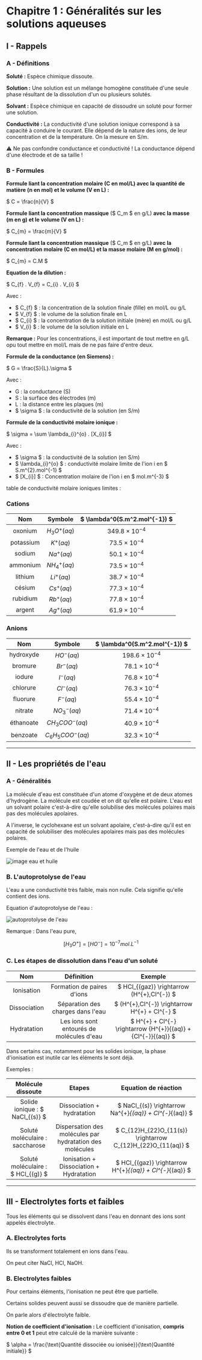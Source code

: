 # Chapitre 1 : Généralités sur les solutions aqueuses

## I - Rappels

### A - Définitions

**Soluté :** Espèce chimique dissoute. 

**Solution :** Une solution est un mélange homogène constituée d'une seule phase résultant de la dissolution d'un ou plusieurs solutés. 

**Solvant :** Espèce chimique en capacité de dissoudre un soluté pour former une solution. 

**Conductivité :** La conductivité d'une solution ionique correspond à sa capacité à conduire le courant. Elle dépend de la nature des ions, de leur concentration et de la température. On la mesure en S/m. 

:warning: Ne pas confondre conductance et conductivité ! La conductance dépend d'une électrode et de sa taille !

### B - Formules

**Formule liant la concentration molaire (C en mol/L) avec la quantité de matière (n en mol) et le volume (V en L) :**

$ C = \frac{n}{V} $

**Formule liant la concentration massique** ($ C_m $ en g/L) **avec la masse (m en g) et le volume (V en L) :**

$ C_{m} = \frac{m}{V} $

**Formule liant la concentration massique** ($ C_m $ en g/L) **avec la concentration molaire (C en mol/L) et la masse molaire (M en g/mol) :**

$ C_{m} = C.M $

**Equation de la dilution :**

$ C_{f} . V_{f} = C_{i} . V_{i} $

Avec : 

- $ C_{f} $ : la concentration de la solution finale (fille) en mol/L ou g/L
- $ V_{f} $ : le volume de la solution finale en L
- $ C_{i} $ : la concentration de la solution initiale (mère) en mol/L ou g/L
- $ V_{i} $ : le volume de la solution initiale en L

**Remarque :** Pour les concentrations, il est important de tout mettre en g/L opu tout mettre en mol/L mais de ne pas faire d'entre deux. 

**Formule de la conductance (en Siemens) :** 

$ G = \frac{S}{L}.\sigma $

Avec : 

- G : la conductance (S)
- S : la surface des électrodes (m)
- L : la distance entre les plaques (m)
- $ \sigma $ : la conductivité de la solution (en S/m)

**Formule de la conductivité molaire ionique :**

$ \sigma = \sum \lambda_{i}^{o} . [X_{i}] $

Avec : 

- $ \sigma $ : la conductivité de la solution (en S/m)
- $ \lambda_{i}^{o} $ : conductivité molaire limite de l'ion i en $ S.m^{2}.mol^{-1} $
- $ [X_{i}] $ : Concentration molaire de l'ion i en $ mol.m^{-3} $


table de conductivité molaire ioniques limites : 

### **Cations**

| Nom       | Symbole      | $ \lambda^0(S.m^2.mol^{-1}) $ |
| :-------: | :----------: | :---------------------------: |
| oxonium   | $H_3O^+(aq)$ | $349.8×10^{-4}$               |
| potassium | $K^+(aq)$    | $73.5×10^{-4}$                |
| sodium    | $Na^+(aq)$   | $50.1×10^{-4}$                |
| ammonium  | $NH_4^+(aq)$ | $73.5×10^{-4}$                |
| lithium   | $Li^+(aq)$   | $38.7×10^{-4}$                |
| césium    | $Cs^+(aq)$   | $77.3×10^{-4}$                |
| rubidium  | $Rb^+(aq)$   | $77.8×10^{-4}$                |
| argent    | $Ag^+(aq)$   | $61.9×10^{-4}$                |

### **Anions**

| Nom       | Symbole      | $ \lambda^0(S.m^2.mol^{-1}) $ |
| :-------: | :----------: | :---------------------------: |
| hydroxyde | $HO^-(aq)$ | $198.6×10^{-4}$ |
| bromure | $Br^-(aq)$ | $78.1×10^{-4}$ |
| iodure | $I^-(aq)$ | $76.8×10^{-4}$ |
| chlorure | $Cl^-(aq)$ | $76.3×10^{-4}$ |
| fluorure | $F^-(aq)$ | $55.4×10^{-4}$ |
| nitrate | $NO_3^-(aq)$ | $71.4×10^{-4}$ |
| éthanoate | $CH_3COO^-(aq)$ | $40.9×10^{-4}$ |
| benzoate | $C_6H_5COO^-(aq)$ | $32.3×10^{-4}$ |

----

## II - Les propriétés de l'eau

### A - Généralités

La molécule d'eau est constituée d'un atome d'oxygène et de deux atomes d'hydrogène. La molécule est coudée et on dit qu'elle est polaire. L'eau est un solvant polaire c'est-à-dire qu'elle solubilise des molécules polaires mais pas des molécules apolaires. 

A l'inverse, le cyclohexane est un solvant apolaire, c'est-à-dire qu'il est en capacité de solubiliser des molécules apolaires mais pas des molécules polaires. 

Exemple de l'eau et de l'huile

![image eau et huile](https://upload.wikimedia.org/wikipedia/commons/a/a4/Huile_et_eau.jpg)

### B. L'autoprotolyse de l'eau

L'eau a une conductivité très faible, mais non nulle. Cela signifie qu'elle contient des ions. 

Equation d'autoprotolyse de l'eau : 

![autoprotolyse de l'eau](https://www.lachimie.net/images/39.aut1.jpg)

Remarque : Dans l'eau pure, 

$$ 
[H_{3}O^{+}]=[HO^{-}]=10^{-7}mol.L^{-1}
$$


### C. Les étapes de dissolution dans l'eau d'un soluté 


| Nom | Définition | Exemple |
| :-: | :--------: | :-----: |
| Ionisation | Formation de paires d'ions | $ HCl_{(gaz)} \rightarrow (H^{+},Cl^{-}) $ |
| Dissociation | Séparation des charges dans l'eau | $ (H^{+},Cl^{-}) \rightarrow H^{+} + Cl^{-} $ |
| Hydratation | Les ions sont entourés de molécules d'eau | $ H^{+} + Cl^{-} \rightarrow {H^{+}}{(aq)} + {Cl^{-}}{(aq)} $ |

Dans certains cas, notamment pour les solides ionique, la phase d'ionisation est inutile car les éléments le sont déjà. 

Exemples :

| Molécule dissoute | Etapes | Equation de réaction |
| :---------------: | :----: | :------------------: |
| Solide ionique : $ NaCl_{(s)} $ | Dissociation + hydratation | $ NaCl_{(s)} \rightarrow Na^{+}_{(aq)} + Cl^{-}_{(aq)}  $ |
| Soluté moléculaire : saccharose | Dispersation des molécules par hydratation des molécules | $ C_{12}H_{22}O_{11(s)} \rightarrow C_{12}H_{22}O_{11(aq)} $ |
| Soluté moléculaire : $ HCl_{(g)} $ | Ionisation + Dissociation + Hydratation | $ HCl_{(gaz)} \rightarrow H^{+}_{(aq)} + Cl^{-}_{(aq)}  $

---

## III - Electrolytes forts et faibles

Tous les éléments qui se dissolvent dans l'eau en donnant des ions sont appelés électrolyte. 

### A. Electrolytes forts

Ils se transforment totalement en ions dans l'eau. 

On peut citer NaCl, HCl, NaOH. 

### B. Electrolytes faibles 

Pour certains éléments, l'ionisation ne peut être que partielle. 

Certains solides peuvent aussi se dissoudre que de manière partielle. 

On parle alors d'électrolyte faible. 

**Notion de coefficient d'ionisation :**
Le coefficient d'ionisation, **compris entre 0 et 1** peut etre calculé de la manière suivante : 

$ \alpha = \frac{\text{Quantité dissociée ou ionisée}}{\text{Quantité initiale}} $ 




